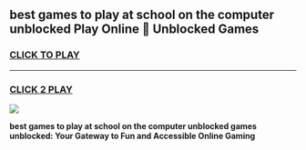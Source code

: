 
## best games to play at school on the computer unblocked Play Online 👋 Unblocked Games
<h3>
<a href="https://premium.freeplayer.one?title=best_games_to_play_at_school_on_the_computer_unblocked&ref=19F">CLICK TO PLAY</a></h3>
<hr>

<h3>
<a href="https://premium.freeplayer.one?title=best_games_to_play_at_school_on_the_computer_unblocked&ref=19F">CLICK 2 PLAY</a>
  
</h3>

<a href="https://premium.freeplayer.one?title=best_games_to_play_at_school_on_the_computer_unblocked&ref=19F"><img src="https://clearcache.store/games.png"></a>


**best games to play at school on the computer unblocked games unblocked: Your Gateway to Fun and Accessible Online Gaming**
